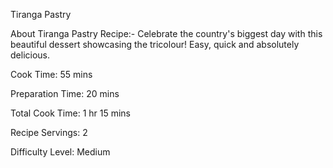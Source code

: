 Tiranga Pastry


About Tiranga Pastry Recipe:- 
Celebrate the country's biggest day with this beautiful dessert showcasing the tricolour! Easy, quick and absolutely delicious.

Cook Time: 55 mins

Preparation Time: 20 mins

Total Cook Time: 1 hr 15 mins

Recipe Servings: 2

Difficulty Level: Medium